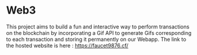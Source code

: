 # Web3

This project aims to build a fun and interactive way to perform transactions on the blockchain by incorporating a Gif API to generate Gifs corresponding to each transaction and 
storing it permanently on our Webapp. The link to the hosted website is here : https://faucet9876.cf/
